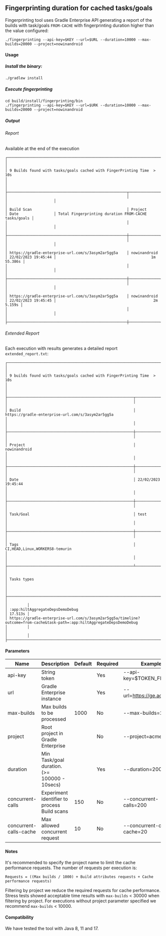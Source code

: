 ## Fingerprinting duration for cached tasks/goals
Fingerprinting tool uses Gradle Enterprise API generating a report of the builds with task/goals `FROM-CACHE` with
fingerprinting duration higher than the value configured:

```
./fingerprinting --api-key=$KEY --url=$URL --duration=10000 --max-builds=20000 --project=nowinandroid
```

#### Usage

##### Install the binary:
```
./gradlew install
```

##### Execute fingerprinting
```
cd build/install/fingerprinting/bin
./fingerprinting --api-key=$KEY --url=$URK --duration=10000 --max-builds=20000 --project=nowinandroid

```

##### Output
###### Report
Available at the end of the execution
```
┌──────────────────────────────────────────────────────────────────────────────────────────────────────────────────────────────────────────────────┐
│                                                                                                                                                  │
│ 9 Builds found with tasks/goals cached with FingerPrinting Time  > 10s                                                                           │
│                                                                                                                                                  │
├──────────────────────────────────────────────────────┬──────────────┬─────────────────────┬──────────────────────────────────────────────────────┤
│                                                      │              │                     │                                                      │
│ Build Scan                                           │ Project      │ Date                │ Total Fingerprinting duration FROM-CACHE tasks/goals │
│                                                      │              │                     │                                                      │
├──────────────────────────────────────────────────────┼──────────────┼─────────────────────┼──────────────────────────────────────────────────────┤
│                                                      │              │                     │                                                      │
│ https://gradle-enterprise-url.com/s/3asym2ar5gg5a    │ nowinandroid │ 22/02/2023 19:45:44 │                                           1m 55.386s │
│                                                      │              │                     │                                                      │
├──────────────────────────────────────────────────────┼──────────────┼─────────────────────┼──────────────────────────────────────────────────────┤
│                                                      │              │                     │                                                      │
│ https://gradle-enterprise-url.com/s/3asym2ar5gg5a    │ nowinandroid │ 22/02/2023 19:45:45 │                                            2m 5.159s │
│                                                      │              │                     │                                                      │
├──────────────────────────────────────────────────────┼──────────────┼─────────────────────┼──────────────────────────────────────────────────────┤

```

###### Extended Report
Each execution with results generates a detailed report `extended_report.txt`:
```
┌──────────────────────────────────────────────────────────────────────────────────────────────────────────────────────────────────────────────────────────────┐
│                                                                                                                                                              │
│ 9 builds found with tasks/goals cached with FingerPrinting Time  > 10s                                                                                       │
│                                                                                                                                                              │
├─────────────────────────────────────────────────────────┬────────────────────────────────────────────────────────────────────────────────────────────────────┤
│                                                         │                                                                                                    │
│ Build                                                   │ https://gradle-enterprise-url.com/s/3asym2ar5gg5a                                                  │
│                                                         │                                                                                                    │
├─────────────────────────────────────────────────────────┼────────────────────────────────────────────────────────────────────────────────────────────────────┤
│                                                         │                                                                                                    │
│ Project                                                 │ nowinandroid                                                                                       │
│                                                         │                                                                                                    │
├─────────────────────────────────────────────────────────┼────────────────────────────────────────────────────────────────────────────────────────────────────┤
│                                                         │                                                                                                    │
│ Date                                                    │ 22/02/2023 19:45:44                                                                                │
│                                                         │                                                                                                    │
├─────────────────────────────────────────────────────────┼────────────────────────────────────────────────────────────────────────────────────────────────────┤
│                                                         │                                                                                                    │
│ Task/Goal                                               │ test                                                                                               │
│                                                         │                                                                                                    │
├─────────────────────────────────────────────────────────┼────────────────────────────────────────────────────────────────────────────────────────────────────┤
│                                                         │                                                                                                    │
│ Tags                                                    │ CI,HEAD,Linux,WORKERS8-temurin                                                                     │
│                                                         │                                                                                                    │
├─────────────────────────────────────────────────────────┴────────────────────────────────────────────────────────────────────────────────────────────────────┤
│                                                                                                                                                              │
│ Tasks types                                                                                                                                                  │
│                                                                                                                                                              │
├────────────────────────────────────────────────────────────────────────────────────────────────────────────────────────────────────────────────────┬─────────┤
│                                                                                                                                                    │         │
│ :app:hiltAggregateDepsDemoDebug                                                                                                                    │ 17.513s │
│ https://gradle-enterprise-url.com/s/3asym2ar5gg5a/timeline?outcome=from-cache&task-path=:app:hiltAggregateDepsDemoDebug                            │         │
│                                                                                                                                                    │         │
├────────────────────────────────────────────────────────────────────────────────────────────────────────────────────────────────────────────────────┼─────────┤

```

#### Parameters

| Name                   | Description                                  | Default | Required | Example                     |
|------------------------|----------------------------------------------|---------|----------|-----------------------------|
| api-key                | String token                                 |         | Yes      | --api-key=$TOKEN_FILE       |
| url                    | Gradle Enterprise instance                   |         | Yes      | --url=https://ge.acme.dev   |
| max-builds             | Max builds to be processed                   | 1000    | No       | --max-builds=2000           |
| project                | Root project in Gradle Enterprise            |         | No       | --project=acme              |
| duration               | Min Task/goal duration. (>= 100000 - 10secs) |         | Yes      | --duration=20000            |
| concurrent-calls       | Experiment identifier to process Build scans | 150     | No       | --concurrent-calls=200      |
| concurrent-calls-cache | Max allowed concurrent request               | 10      | No       | --concurrent-calls-cache=20 |


#### Notes
It's recommended to specify the project name to limit the cache performance requests. The number of requests per execution is:
```
Requests = ((Max builds / 1000) + Build attributes requests + Cache performance requests)
```
Filtering by project we reduce the required requests for cache performance.
Stress tests showed acceptable time results with `max-builds` < 30000 when filtering by project. For executions without
project parameter specified we recommend `max-builds` < 10000.

#### Compatibility
We have tested the tool with Java 8, 11 and 17.

